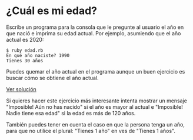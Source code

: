 # ¿Cuál es mi edad?

Escribe un programa para la consola que le pregunte al usuario el año en que nació e imprima su edad actual. Por ejemplo, asumiendo que el año actual es 2020:

```
$ ruby edad.rb
En qué año naciste? 1990
Tienes 30 años
```

Puedes quemar el año actual en el programa aunque un buen ejercicio es buscar cómo se obtiene el año actual.

[Ver solución](solutions/edad.rb)

Si quieres hacer este ejercicio más interesante intenta mostrar un mensaje "Imposible! Aún no has nacido" si el año es mayor al actual e "Imposible! Nadie tiene esa edad" si la edad es más de 120 años.

También puedes tener en cuenta el caso en que la persona tenga un año, para que no utilice el plural: "Tienes 1 año" en ves de "Tienes 1 años".
